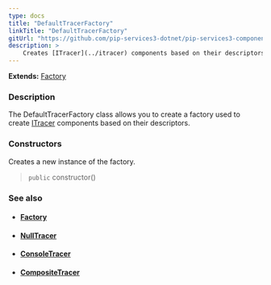 ```yaml
---
type: docs
title: "DefaultTracerFactory"
linkTitle: "DefaultTracerFactory"
gitUrl: "https://github.com/pip-services3-dotnet/pip-services3-components-dotnet"
description: >
    Creates [ITracer](../itracer) components based on their descriptors.
---
```


**Extends:** [Factory](../../build/factory)

### Description

The DefaultTracerFactory class allows you to create a factory used to create [ITracer](../itracer) components based on their descriptors.

### Constructors
Creates a new instance of the factory.

> `public` constructor()


### See also
- #### [Factory](../../build/factory)
- #### [NullTracer](../null_tracer)
- #### [ConsoleTracer](../console_tracer)
- #### [CompositeTracer](../composite_tracer)
